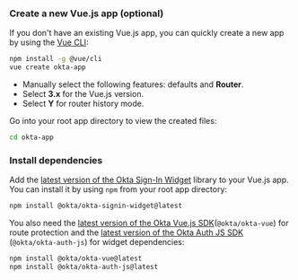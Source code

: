 ### Create a new Vue.js app (optional)

If you don't have an existing Vue.js app, you can quickly create a new app by using the [Vue CLI](https://cli.vuejs.org/guide/installation.html):

```bash
npm install -g @vue/cli
vue create okta-app
```

* Manually select the following features: defaults and **Router**.
* Select **3.x** for the Vue.js version.
* Select **Y** for router history mode.

Go into your root app directory to view the created files:

```bash
cd okta-app
```

### Install dependencies

Add the [latest version of the Okta Sign-In Widget](https://github.com/okta/okta-signin-widget/releases) library to your Vue.js app. You can install it by using `npm` from your root app directory:

```bash
npm install @okta/okta-signin-widget@latest
```

You also need the [latest version of the Okta Vue.js SDK](https://github.com/okta/okta-vue/releases)(`@okta/okta-vue`) for route protection and the [latest version of the Okta Auth JS SDK](https://github.com/okta/okta-auth-js/releases) (`@okta/okta-auth-js`) for widget dependencies:

```bash
npm install @okta/okta-vue@latest
npm install @okta/okta-auth-js@latest
```